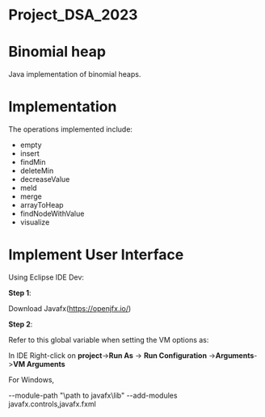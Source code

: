 # Project_DSA_2023

# Binomial heap

Java implementation of binomial heaps.

# Implementation

The operations implemented include:

- empty
- insert
- findMin
- deleteMin
- decreaseValue
- meld
- merge
- arrayToHeap
- findNodeWithValue
- visualize

# Implement User Interface

Using Eclipse IDE Dev:

**Step 1**: 

Download Javafx(https://openjfx.io/)

**Step 2**: 

Refer to this global variable when setting the VM options as:

In IDE Right-click on **project**->**Run As** -> **Run Configuration** ->**Arguments**->**VM Arguments**

For Windows,

--module-path "\path to javafx\lib" --add-modules javafx.controls,javafx.fxml
